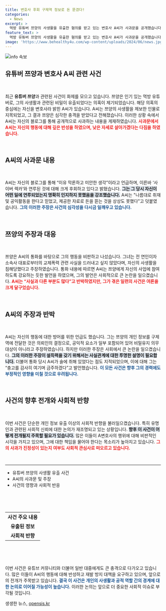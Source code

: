 ```yaml
---
title: 변호사 후회 구제역 정보로 돈 뜯겼다!
categories:
  - News
excerpt: >
  먹방 유튜버 쯔양의 사생활을 유출한 혐의를 받고 있는 변호사 A씨가 사과문을 공개했습니다. 그는 사이버 렉카와의 연루를 후회하며, 자신의 행동에 대한 깊은 반성을 표명했습니다. 과연 이 사건의 진실은 무엇일까요? 클릭해서 확인해보세요!
feature_text: >
  먹방 유튜버 쯔양의 사생활을 유출한 혐의를 받고 있는 변호사 A씨가 사과문을 공개했습니다. 그는 사이버 렉카와의 연루를 후회하며, 자신의 행동에 대한 깊은 반성을 표명했습니다. 과연 이 사건의 진실은 무엇일까요? 클릭해서 확인해보세요!
image: 'https://www.behealthy4u.com/wp-content/uploads/2024/06/news.jpg'
---
```


<p><img src="https://www.behealthy4u.com/wp-content/uploads/2024/06/news.jpg" alt="info 속보" /></p>

<h2 data-ke-size="size26">유튜버 쯔양과 변호사 A씨 관련 사건</h2>

<p data-ke-size="size16">&nbsp;</p>

<p>최근 <b>유튜버 쯔양</b>과 관련된 사건이 화제를 모으고 있습니다. 쯔양은 인기 있는 먹방 유튜버로, 그의 사생활과 관련된 비밀이 유출되었다는 의혹이 제기되었습니다. 해당 의혹의 중심에는 자신을 변호사라 밝힌 A씨가 있습니다. A씨는 쯔양의 사생활을 제보한 인물로 지목되었고, 그 결과 쯔양은 심각한 충격을 받았다고 전해졌습니다. 이러한 상황 속에서 A씨는 자신의 블로그를 통해 공개적으로 사과하는 내용을 게재하였습니다. <b><span style="color: #ee2323;">사과문에서 A씨는 자신의 행동에 대해 깊은 반성을 하였으며, 낮은 자세로 살아가겠다는 다짐을 하였습니다.</span></b></p>

<p data-ke-size="size16">&nbsp;</p>

<h2 data-ke-size="size26">A씨의 사과문 내용</h2>

<p data-ke-size="size16">&nbsp;</p>

<p>A씨는 자신의 블로그를 통해 “이유 막론하고 미안한 생각”이라고 언급하며, 이른바 ‘사이버 렉카’와 연루된 것에 대해 크게 후회하고 있다고 밝혔습니다. <b><span style="background-color: #21538527;">그는 그 당시 자신이 어떤 일에 연루되었는지 명확히 인지하지 못했음을 강조했습니다.</span></b> A씨는 "나름대로 취재 및 공익활동을 한다고 믿었고, 제공한 자료로 돈을 뜯는 것을 상상도 못했다"고 덧붙였습니다. <b><span style="color: #1a5490;">그의 이러한 주장은 사건의 심각성을 다시금 일깨우고 있습니다.</span></b> </p>

<p data-ke-size="size16">&nbsp;</p>

<h2 data-ke-size="size26">쯔양의 주장과 대응</h2>

<p data-ke-size="size16">&nbsp;</p>

<p>쯔양은 A씨의 통화를 바탕으로 그의 행동을 비판하고 나섰습니다. 그녀는 전 연인이자 소속사 대표로부터의 교제폭력 관련 사실을 드러내고 싶지 않았다며, 자신의 사생활을 침해당했다고 주장하였습니다. 통화 내용에 따르면 A씨는 쯔양에게 자신의 사업에 참여하도록 강요하는 듯한 발언을 하였으며, 그의 발언은 사회적으로 큰 논란을 일으켰습니다. <b><span style="color: #ee2323;">A씨는 “사실과 다른 부분도 많다”고 반박하였지만, 그가 겪은 일련의 사건은 여론을 크게 달구었습니다.</span></b></p>

<p data-ke-size="size16">&nbsp;</p>

<h2 data-ke-size="size26">A씨의 주장과 반박</h2>

<p data-ke-size="size16">&nbsp;</p>

<p>A씨는 자신의 행동에 대한 방어를 위한 언급도 했습니다. 그는 쯔양의 개인 정보를 구제역에 전달한 것은 의뢰인의 결정으로, 공익적 요소가 일부 포함되어 있어 비밀유지 의무 대상이 아니라고 주장하였습니다. 하지만 이러한 주장은 사회에서 큰 논란을 일으켰습니다. <b><span style="background-color: #21538527;">그의 이러한 주장이 설득력을 갖기 위해서는 사실관계에 대한 투명한 설명이 필요합니다.</span></b> 더불어 통화 당시 A씨가 술에 취해 있었다는 점도 지적되었으며, 이에 대해 그는 “충고를 감사히 여기며 금주하겠다”고 발언했습니다. <b><span style="color: #1a5490;">이 모든 사건은 향후 그의 경력에도 부정적인 영향을 미칠 것으로 우려됩니다.</span></b> </p>

<p data-ke-size="size16">&nbsp;</p>

<h2 data-ke-size="size26">사건의 향후 전개와 사회적 반향</h2>

<p data-ke-size="size16">&nbsp;</p>

<p>이번 사건은 단순한 개인 정보 유출 이상의 사회적 반향을 불러일으켰습니다. 특히 유명인과 관련된 사회적 신뢰에 대한 논의가 재조명되고 있는 상황입니다. <b><span style="background-color: #21538527;">향후 이 사건이 어떻게 전개될지 주목할 필요가 있습니다.</span></b> 많은 이들이 A변호사의 행위에 대해 비판적인 시각을 가지고 있으며, 그에 대한 책임을 물어야 한다는 목소리가 높아지고 있습니다. <b><span style="color: #ee2323;">그의 사과가 진정성이 있는지 여부도 사회적 관심사로 떠오르고 있습니다.</span></b></p>

<p data-ke-size="size16">&nbsp;</p>

<hr />

<ul>
    <li>유튜버 쯔양의 사생활 유출 사건</li>
    <li>A씨의 사과문 및 주장</li>
    <li>사건의 영향과 사회적 반응</li>
</ul>

<p data-ke-size="size16">&nbsp;</p>

<p data-ke-size="size16">&nbsp;</p>

<table>
    <tr>
        <td style="text-align: center; height: 17px;"><b>사건 주요 내용</b></td>
    </tr>
    <tr>
        <td style="text-align: center; height: 17px;"><b>유출된 정보</b></td>
    </tr>
    <tr>
        <td style="text-align: center; height: 17px;"><b>사회적 반향</b></td>
    </tr>
</table>

<p data-ke-size="size16">&nbsp;</p>

<p data-ke-size="size16">&nbsp;</p>

<p>이번 사건은 유튜브 커뮤니티와 더불어 일반 대중에게도 큰 충격으로 다가오고 있습니다. 많은 이들이 A씨의 행동에 대해 반성하고 재발 방지 대책을 요구하고 있으며, 앞으로의 전개가 주목받고 있습니다. <b><span style="color: #1a5490;">결국 이 사건은 개인의 사생활과 공적 역할 간의 경계에 대한 논의로 이어질 가능성이 높습니다.</span></b> 이러한 논의는 앞으로 더 중요한 사회적 이슈로 부각될 것입니다.</p>
생생한 뉴스, <a href="https://opensis.kr" rel="dofollow">opensis.kr</a>


